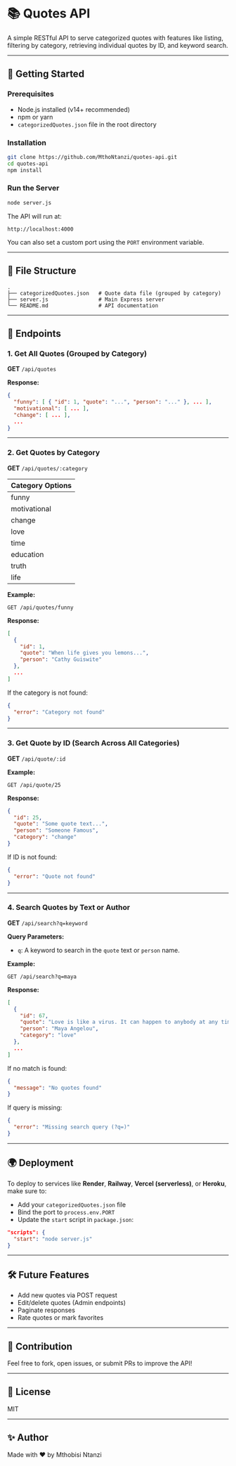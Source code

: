 # 📚 Quotes API

A simple RESTful API to serve categorized quotes with features like listing, filtering by category, retrieving individual quotes by ID, and keyword search.

---

## 🚀 Getting Started

### Prerequisites

* Node.js installed (v14+ recommended)
* npm or yarn
* `categorizedQuotes.json` file in the root directory

### Installation

```bash
git clone https://github.com/MthoNtanzi/quotes-api.git
cd quotes-api
npm install
```

### Run the Server

```bash
node server.js
```

The API will run at:

```
http://localhost:4000
```

You can also set a custom port using the `PORT` environment variable.

---

## 📂 File Structure

```
.
├── categorizedQuotes.json   # Quote data file (grouped by category)
├── server.js                # Main Express server
└── README.md                # API documentation
```

---

## 📌 Endpoints

### 1. Get All Quotes (Grouped by Category)

**GET** `/api/quotes`

**Response:**

```json
{
  "funny": [ { "id": 1, "quote": "...", "person": "..." }, ... ],
  "motivational": [ ... ],
  "change": [ ... ],
  ...
}
```

---

### 2. Get Quotes by Category

**GET** `/api/quotes/:category`

| Category Options |
| ---------------- |
| funny            |
| motivational     |
| change           |
| love             |
| time             |
| education        |
| truth            |
| life             |

**Example:**

```
GET /api/quotes/funny
```

**Response:**

```json
[
  {
    "id": 1,
    "quote": "When life gives you lemons...",
    "person": "Cathy Guiswite"
  },
  ...
]
```

If the category is not found:

```json
{
  "error": "Category not found"
}
```

---

### 3. Get Quote by ID (Search Across All Categories)

**GET** `/api/quote/:id`

**Example:**

```
GET /api/quote/25
```

**Response:**

```json
{
  "id": 25,
  "quote": "Some quote text...",
  "person": "Someone Famous",
  "category": "change"
}
```

If ID is not found:

```json
{
  "error": "Quote not found"
}
```

---

### 4. Search Quotes by Text or Author

**GET** `/api/search?q=keyword`

**Query Parameters:**

* `q`: A keyword to search in the `quote` text or `person` name.

**Example:**

```
GET /api/search?q=maya
```

**Response:**

```json
[
  {
    "id": 67,
    "quote": "Love is like a virus. It can happen to anybody at any time.",
    "person": "Maya Angelou",
    "category": "love"
  },
  ...
]
```

If no match is found:

```json
{
  "message": "No quotes found"
}
```

If query is missing:

```json
{
  "error": "Missing search query (?q=)"
}
```

---

## 🌍 Deployment

To deploy to services like **Render**, **Railway**, **Vercel (serverless)**, or **Heroku**, make sure to:

* Add your `categorizedQuotes.json` file
* Bind the port to `process.env.PORT`
* Update the `start` script in `package.json`:

```json
"scripts": {
  "start": "node server.js"
}
```

---

## 🛠 Future Features

* Add new quotes via POST request
* Edit/delete quotes (Admin endpoints)
* Paginate responses
* Rate quotes or mark favorites

---

## 🤝 Contribution

Feel free to fork, open issues, or submit PRs to improve the API!

---

## 📄 License

MIT

---

## ✨ Author

Made with ❤️ by Mthobisi Ntanzi
